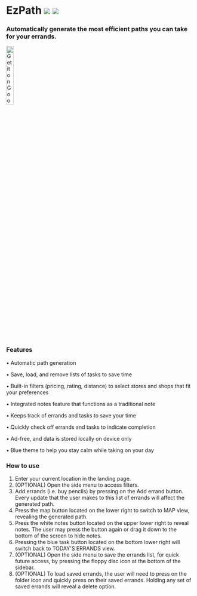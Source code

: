 

# EzPath ![](https://img.shields.io/badge/OS-android-brightgreen) ![](https://img.shields.io/badge/api-26%2B-blue)


### Automatically generate the most efficient paths you can take for your errands.

<a href='https://play.google.com/store/apps/details?id=com.crosie.ezpath2&pcampaignid=pcampaignidMKT-Other-global-all-co-prtnr-py-PartBadge-Mar2515-1'><img alt='Get it on Google Play' width='20%' height='20%' src='https://play.google.com/intl/en_us/badges/static/images/badges/en_badge_web_generic.png'/></a>


### Features
•    Automatic path generation 

•    Save, load, and remove lists of tasks to save time

•    Built-in filters (pricing, rating, distance) to select stores and shops that fit your preferences

•    Integrated notes feature that functions as a traditional note

•    Keeps track of errands and tasks to save your time

•    Quickly check off errands and tasks to indicate completion

•    Ad-free, and data is stored locally on device only

•    Blue theme to help you stay calm while taking on your day

### How to use

1. Enter your current location in the landing page.
2. (OPTIONAL) Open the side menu to access filters.
3. Add errands (i.e. buy pencils) by pressing on the Add errand button. Every update that the user makes to this list of errands will affect the generated path.
4. Press the map button located on the lower right to switch to MAP view, revealing the generated path.
5. Press the white notes button located on the upper lower right to reveal notes. The user may press the button again or drag it down to the bottom of the screen to hide notes.
6. Pressing the blue task button located on the bottom lower right will switch back to TODAY'S ERRANDS view.
7. (OPTIONAL) Open the side menu to save the errands list, for quick future access, by pressing the floppy disc icon at the bottom of the sidebar.
8. (OPTIONAL) To load saved errands, the user will need to press on the folder icon and quickly press on their saved errands. Holding any set of saved errands will reveal a delete option.

</br>
